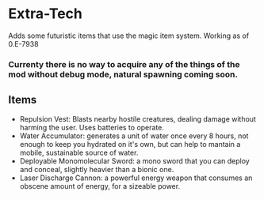 # Extra-Tech
Adds some futuristic items that use the magic item system. Working as of 0.E-7938
### Currenty there is no way to acquire any of the things of the mod without debug mode, natural spawning coming soon.
## Items
- Repulsion Vest: Blasts nearby hostile creatures, dealing damage without harming the user. Uses batteries to operate.
- Water Accumulator: generates a unit of water once every 8 hours, not enough to keep you hydrated on it's own, but can help to mantain a mobile, sustainable source of water.
- Deployable Monomolecular Sword: a mono sword that you can deploy and conceal, slightly heavier than a bionic one.
- Laser Discharge Cannon: a powerful energy weapon that consumes an obscene amount of energy, for a sizeable power.
